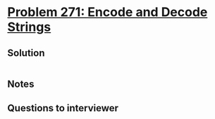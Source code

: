 # [Problem 271: Encode and Decode Strings](https://leetcode.com/problems/encode-and-decode-strings/)

## Solution

```py


```

## Notes

## Questions to interviewer

